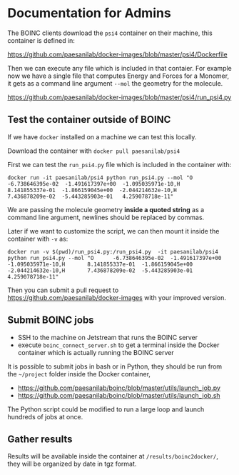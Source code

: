 # Documentation for Admins

The BOINC clients download the `psi4` container on their machine, this container is defined in:

https://github.com/paesanilab/docker-images/blob/master/psi4/Dockerfile

Then we can execute any file which is included in that contaier.
For example now we have a single file that computes Energy and Forces for a Monomer, it gets as a command line argument `--mol` the geometry for the molecule.

https://github.com/paesanilab/docker-images/blob/master/psi4/run_psi4.py

## Test the container outside of BOINC

If we have `docker` installed on a machine we can test this locally.

Download the container with `docker pull paesanilab/psi4`

First we can test the `run_psi4.py` file which is included in the container with:

    docker run -it paesanilab/psi4 python run_psi4.py --mol "O      -6.738646395e-02  -1.491617397e+00  -1.095035971e-10,H       8.141855337e-01  -1.866159045e+00  -2.044214632e-10,H       7.436878209e-02  -5.443285903e-01   4.259078718e-11"
    
We are passing the molecule geometry **inside a quoted string** as a command line argument, newlines should be replaced by commas.

Later if we want to customize the script, we can then mount it inside the container with `-v` as:

    docker run -v $(pwd)/run_psi4.py:/run_psi4.py  -it paesanilab/psi4 python run_psi4.py --mol "O      -6.738646395e-02  -1.491617397e+00  -1.095035971e-10,H       8.141855337e-01  -1.866159045e+00  -2.044214632e-10,H       7.436878209e-02  -5.443285903e-01   4.259078718e-11"
    
Then you can submit a pull request to https://github.com/paesanilab/docker-images with your improved version.

## Submit BOINC jobs

* SSH to the machine on Jetstream that runs the BOINC server
* execute `boinc_connect_server.sh` to get a terminal inside the Docker container which is actually running the BOINC server

It is possible to submit jobs in bash or in Python,
they should be run from the `~/project` folder inside the Docker container,

* https://github.com/paesanilab/boinc/blob/master/utils/launch_job.py
* https://github.com/paesanilab/boinc/blob/master/utils/launch_job.sh

The Python script could be modified to run a large loop and launch hundreds of jobs at once.

## Gather results

Results will be available inside the container at `/results/boinc2docker/`, they will be organized by date in tgz format.



